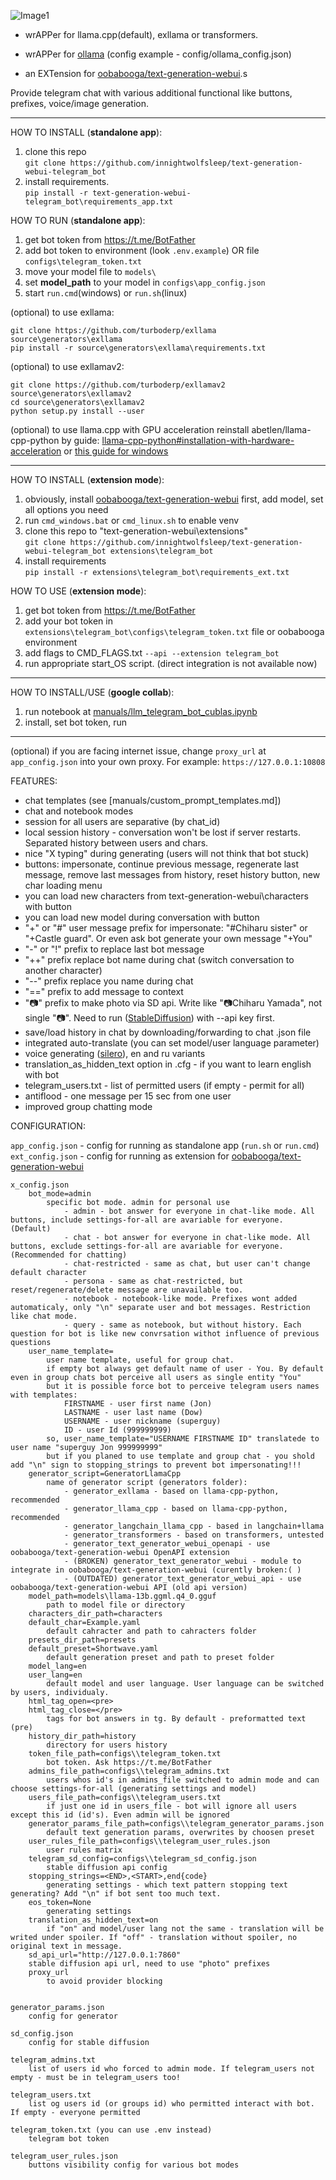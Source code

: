 
![Image1](https://raw.githubusercontent.com/innightwolfsleep/text-generation-webui-telegram_bot/refs/heads/main/manuals/images/textgen_telegram.png)

- wrAPPer for llama.cpp(default), exllama or transformers. 

- wrAPPer for [ollama](https://github.com/ollama/ollama) (config example - config/ollama_config.json)

- an EXTension for [oobabooga/text-generation-webui](https://github.com/oobabooga/text-generation-webui).s

Provide telegram chat with various additional functional like buttons, prefixes, voice/image generation.


---------------
HOW TO INSTALL (**standalone app**):
1) clone this repo  
```git clone https://github.com/innightwolfsleep/text-generation-webui-telegram_bot ```
2) install requirements.  
```pip install -r text-generation-webui-telegram_bot\requirements_app.txt```

HOW TO RUN (**standalone app**):
1) get bot token from https://t.me/BotFather 
2) add bot token to environment (look `.env.example`) OR file `configs\telegram_token.txt`
3) move your model file to `models\`
4) set **model_path** to your model in `configs\app_config.json`
5) start `run.cmd`(windows) or `run.sh`(linux)

(optional) to use exllama: 
```
git clone https://github.com/turboderp/exllama source\generators\exllama
pip install -r source\generators\exllama\requirements.txt
```

(optional) to use exllamav2: 
```
git clone https://github.com/turboderp/exllamav2 source\generators\exllamav2
cd source\generators\exllamav2
python setup.py install --user
```

(optional) to use llama.cpp with GPU acceleration reinstall abetlen/llama-cpp-python by guide: [llama-cpp-python#installation-with-hardware-acceleration](https://github.com/abetlen/llama-cpp-python#installation-with-hardware-acceleration) or [this guide for windows](https://github.com/abetlen/llama-cpp-python/discussions/871)

---------------
HOW TO INSTALL (**extension mode**):
1) obviously, install  [oobabooga/text-generation-webui](https://github.com/oobabooga/text-generation-webui) first, add model, set all options you need
2) run `cmd_windows.bat` or `cmd_linux.sh` to enable venv
3) clone this repo to "text-generation-webui\extensions"  
`git clone https://github.com/innightwolfsleep/text-generation-webui-telegram_bot extensions\telegram_bot`
4) install requirements  
`pip install -r extensions\telegram_bot\requirements_ext.txt`

HOW TO USE (**extension mode**):
1) get bot token from https://t.me/BotFather 
2) add your bot token in `extensions\telegram_bot\configs\telegram_token.txt` file or oobabooga environment
3) add flags to CMD_FLAGS.txt `--api --extension telegram_bot`
4) run appropriate start_OS script.
(direct integration is not available now)
---------------

HOW TO INSTALL/USE (**google collab**):
1) run notebook at [manuals/llm_telegram_bot_cublas.ipynb](https://colab.research.google.com/drive/1nTX1q7WRkXwSbLLCUs3clPL5eoJXShJq?usp=sharing)
2) install, set bot token, run
---------------
(optional) if you are facing internet issue, change `proxy_url` at `app_config.json` into your own proxy. For example: `https://127.0.0.1:10808`



FEATURES:
- chat templates (see [manuals/custom_prompt_templates.md])
- chat and notebook modes
- session for all users are separative (by chat_id)
- local session history - conversation won't be lost if server restarts. Separated history between users and chars.
- nice "X typing" during generating (users will not think that bot stuck)
- buttons: impersonate, continue previous message, regenerate last message, remove last messages from history, reset history button, new char loading menu
- you can load new characters from text-generation-webui\characters with button
- you can load new model during conversation with button
- "+" or "#" user message prefix for impersonate: "#Chiharu sister" or "+Castle guard". Or even ask bot generate your own message "+You"
- "-" or "!" prefix to replace last bot message
- "++" prefix replace bot name during chat (switch conversation to another character)
- "--" prefix replace you name during chat
- "==" prefix to add message to context
- "📷" prefix to make photo via SD api. Write like "📷Chiharu Yamada", not single "📷". Need to run ([StableDiffusion](https://github.com/AUTOMATIC1111/stable-diffusion-webui)) with --api key first.
- save/load history in chat by downloading/forwarding to chat .json file
- integrated auto-translate (you can set model/user language parameter) 
- voice generating ([silero](https://github.com/snakers4/silero-models)), en and ru variants
- translation_as_hidden_text option in .cfg - if you want to learn english with bot
- telegram_users.txt - list of permitted users (if empty - permit for all)
- antiflood - one message per 15 sec from one user
- improved group chatting mode


CONFIGURATION:

`app_config.json` - config for running as standalone app (`run.sh` or `run.cmd`)  
`ext_config.json` - config for running as extension for [oobabooga/text-generation-webui](https://github.com/oobabooga/text-generation-webui)

```
x_config.json
    bot_mode=admin  
        specific bot mode. admin for personal use
            - admin - bot answer for everyone in chat-like mode. All buttons, include settings-for-all are avariable for everyone. (Default)
            - chat - bot answer for everyone in chat-like mode. All buttons, exclude settings-for-all are avariable for everyone. (Recommended for chatting)
            - chat-restricted - same as chat, but user can't change default character
            - persona - same as chat-restricted, but reset/regenerate/delete message are unavailable too. 
            - notebook - notebook-like mode. Prefixes wont added automaticaly, only "\n" separate user and bot messages. Restriction like chat mode.
            - query - same as notebook, but without history. Each question for bot is like new convrsation withot influence of previous questions
    user_name_template=
        user name template, useful for group chat.
        if empty bot always get default name of user - You. By default even in group chats bot perceive all users as single entity "You"
        but it is possible force bot to perceive telegram users names with templates: 
            FIRSTNAME - user first name (Jon)
            LASTNAME - user last name (Dow)
            USERNAME - user nickname (superguy)
            ID - user Id (999999999)
        so, user_name_template="USERNAME FIRSTNAME ID" translatede to user name "superguy Jon 999999999"
        but if you planed to use template and group chat - you shold add "\n" sign to stopping_strings to prevent bot impersonating!!!
    generator_script=GeneratorLlamaCpp
        name of generator script (generators folder):
            - generator_exllama - based on llama-cpp-python, recommended
            - generator_llama_cpp - based on llama-cpp-python, recommended
            - generator_langchain_llama_cpp - based in langchain+llama
            - generator_transformers - based on transformers, untested
            - generator_text_generator_webui_openapi - use oobabooga/text-generation-webui OpenAPI extension
            - (BROKEN) generator_text_generator_webui - module to integrate in oobabooga/text-generation-webui (curently broken:( )
            - (OUTDATED) generator_text_generator_webui_api - use oobabooga/text-generation-webui API (old api version)
    model_path=models\llama-13b.ggml.q4_0.gguf
        path to model file or directory
    characters_dir_path=characters
    default_char=Example.yaml
        default cahracter and path to cahracters folder
    presets_dir_path=presets
    default_preset=Shortwave.yaml
        default generation preset and path to preset folder
    model_lang=en
    user_lang=en
        default model and user language. User language can be switched by users, individualy.
    html_tag_open=<pre>
    html_tag_close=</pre>
        tags for bot answers in tg. By default - preformatted text (pre)
    history_dir_path=history
        directory for users history
    token_file_path=configs\\telegram_token.txt
        bot token. Ask https://t.me/BotFather
    admins_file_path=configs\\telegram_admins.txt
        users whos id's in admins_file switched to admin mode and can choose settings-for-all (generating settings and model)
    users_file_path=configs\\telegram_users.txt
        if just one id in users_file - bot will ignore all users except this id (id's). Even admin will be ignored
    generator_params_file_path=configs\\telegram_generator_params.json
        default text generation params, overwrites by choosen preset 
    user_rules_file_path=configs\\telegram_user_rules.json
        user rules matrix 
    telegram_sd_config=configs\\telegram_sd_config.json
        stable diffusion api config
    stopping_strings=<END>,<START>,end{code}
        generating settings - which text pattern stopping text generating? Add "\n" if bot sent too much text.
    eos_token=None
        generating settings
    translation_as_hidden_text=on
        if "on" and model/user lang not the same - translation will be writed under spoiler. If "off" - translation without spoiler, no original text in message.
    sd_api_url="http://127.0.0.1:7860"
    stable diffusion api url, need to use "photo" prefixes
    proxy_url
        to avoid provider blocking


generator_params.json
    config for generator 

sd_config.json
    config for stable diffusion

telegram_admins.txt
    list of users id who forced to admin mode. If telegram_users not empty - must be in telegram_users too!

telegram_users.txt
    list og users id (or groups id) who permitted interact with bot. If empty - everyone permitted

telegram_token.txt (you can use .env instead)
    telegram bot token

telegram_user_rules.json
    buttons visibility config for various bot modes

```
